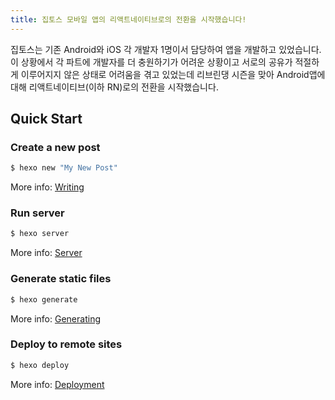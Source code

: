 ```yaml
---
title: 집토스 모바일 앱의 리액트네이티브로의 전환을 시작했습니다!
---
```


집토스는 기존 Android와 iOS 각 개발자 1명이서 담당하여 앱을 개발하고 있었습니다. 이 상황에서 각 파트에 개발자를 더 충원하기가 어려운 상황이고 서로의 공유가 적절하게 이루어지지 않은 상태로 어려움을 겪고 있었는데 리브린댕 시즌을 맞아 Android앱에 대해 리액트네이티브(이하 RN)로의 전환을 시작했습니다.
## Quick Start

### Create a new post

``` bash
$ hexo new "My New Post"
```

More info: [Writing](https://hexo.io/docs/writing.html)

### Run server

``` bash
$ hexo server
```

More info: [Server](https://hexo.io/docs/server.html)

### Generate static files

``` bash
$ hexo generate
```

More info: [Generating](https://hexo.io/docs/generating.html)

### Deploy to remote sites

``` bash
$ hexo deploy
```

More info: [Deployment](https://hexo.io/docs/one-command-deployment.html)
